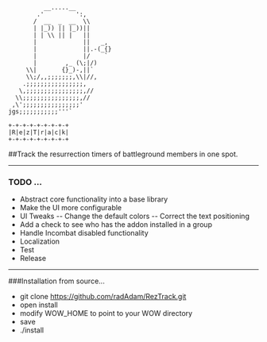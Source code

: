               __.....__
            .'         ':,
           /  __  _  __  \\
           | |_)) || |_))||
           | | \\ || |   ||
           |             ||   _,
           |             ||.-(_{}
           |             |/    `
           |        ,_ (\;|/)
         \\|       {}_)-,||`
         \\;/,,;;;;;;;,\\|//,
        .;;;;;;;;;;;;;;;;,
       \,;;;;;;;;;;;;;;;;,//
      \\;;;;;;;;;;;;;;;;,//
     ,\';;;;;;;;;;;;;;;;'
    jgs;;;;;;;;;;;'''`
    
    +-+-+-+-+-+-+-+-+
    |R|e|z|T|r|a|c|k|
    +-+-+-+-+-+-+-+-+
    
##Track the resurrection timers of battleground members in one spot.

--------------------------------------------

### TODO ...
- Abstract core functionality into a base library
- Make the UI more configurable
- UI Tweaks
-- Change the default colors
-- Correct the text positioning
- Add a check to see who has the addon installed in a group
- Handle Incombat disabled functionality
- Localization
- Test
- Release

---------------------------------------------

###Installation from source...
- git clone https://github.com/radAdam/RezTrack.git
- open install
- modify WOW_HOME to point to your WOW directory
- save
- ./install